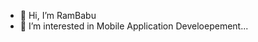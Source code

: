 - 👋 Hi, I’m RamBabu
- 👀 I’m interested in Mobile Application Develoepement...

<!---
Poppynr/Poppynr is a ✨ special ✨ repository because its `README.md` (this file) appears on your GitHub profile.
You can click the Preview link to take a look at your changes.
--->
